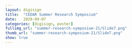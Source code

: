 ```yaml
---
layout: digisign
title:  "CEDAR Summer Research Symposium"
date:   2020-09-07
categories: [digisign, poster]
fullimg_url: "summer-research-symposium-21/Slide7.png"
thumb_url: "summer-research-symposium-21/Slide7.png"
show: true
---
```

